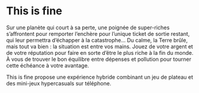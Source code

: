 # This is fine

Sur une planète qui court à sa perte, une poignée de super-riches s’affrontent pour remporter l’enchère pour l’unique ticket de sortie restant, qui leur permettra d’échapper à la catastrophe...
Du calme, la Terre brûle, mais tout va bien : 
la situation est entre vos mains. Jouez de votre argent et de votre réputation pour faire en sorte d’être le plus riche à la fin du monde. 
À vous de trouver le bon équilibre entre dépenses et pollution pour tourner cette échéance à votre avantage.

This is fine propose une expérience hybride combinant un jeu de plateau et des mini-jeux hypercasuals sur téléphone. 
